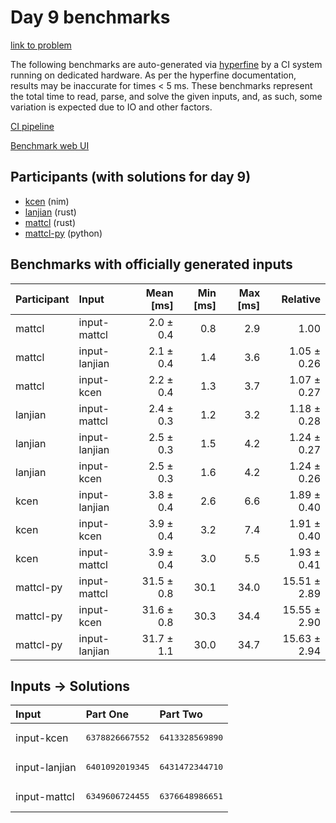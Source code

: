 # Day 9 benchmarks

[link to problem](https://adventofcode.com/2024/day/9)

The following benchmarks are auto-generated via
[hyperfine](https://github.com/sharkdp/hyperfine) by a CI system running on
dedicated hardware. As per the hyperfine documentation, results may be
inaccurate for times < 5 ms. These benchmarks represent the total time to read,
parse, and solve the given inputs, and, as such, some variation is expected due
to IO and other factors.

[CI pipeline](http://ci.papercode.net:8080/teams/main/pipelines/aoc2024)

[Benchmark web UI](https://aoc.ancalagon.black)


## Participants (with solutions for day 9)

- [kcen](https://github.com/kcen/aoc2024) (nim)
- [lanjian](https://github.com/lanjian/aoc-2024) (rust)
- [mattcl](https://github.com/mattcl/aoc2024) (rust)
- [mattcl-py](https://github.com/mattcl/aoc2024-py) (python)


## Benchmarks with officially generated inputs

| Participant | Input | Mean [ms] | Min [ms] | Max [ms] | Relative |
|:---|:---|---:|---:|---:|---:|
| mattcl | input-mattcl | 2.0 ± 0.4 | 0.8 | 2.9 | 1.00 |
| mattcl | input-lanjian | 2.1 ± 0.4 | 1.4 | 3.6 | 1.05 ± 0.26 |
| mattcl | input-kcen | 2.2 ± 0.4 | 1.3 | 3.7 | 1.07 ± 0.27 |
| lanjian | input-mattcl | 2.4 ± 0.3 | 1.2 | 3.2 | 1.18 ± 0.28 |
| lanjian | input-lanjian | 2.5 ± 0.3 | 1.5 | 4.2 | 1.24 ± 0.27 |
| lanjian | input-kcen | 2.5 ± 0.3 | 1.6 | 4.2 | 1.24 ± 0.26 |
| kcen | input-lanjian | 3.8 ± 0.4 | 2.6 | 6.6 | 1.89 ± 0.40 |
| kcen | input-kcen | 3.9 ± 0.4 | 3.2 | 7.4 | 1.91 ± 0.40 |
| kcen | input-mattcl | 3.9 ± 0.4 | 3.0 | 5.5 | 1.93 ± 0.41 |
| mattcl-py | input-mattcl | 31.5 ± 0.8 | 30.1 | 34.0 | 15.51 ± 2.89 |
| mattcl-py | input-kcen | 31.6 ± 0.8 | 30.3 | 34.4 | 15.55 ± 2.90 |
| mattcl-py | input-lanjian | 31.7 ± 1.1 | 30.0 | 34.7 | 15.63 ± 2.94 |


## Inputs -> Solutions

| Input | Part One | Part Two |
|:---|:---|:---|
|input-kcen|<pre>6378826667552</pre>|<pre>6413328569890</pre>|
|input-lanjian|<pre>6401092019345</pre>|<pre>6431472344710</pre>|
|input-mattcl|<pre>6349606724455</pre>|<pre>6376648986651</pre>|